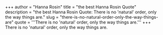 +++
author = "Hanna Rosin"
title = "the best Hanna Rosin Quote"
description = "the best Hanna Rosin Quote: There is no 'natural' order, only the way things are."
slug = "there-is-no-natural-order-only-the-way-things-are"
quote = '''There is no 'natural' order, only the way things are.'''
+++
There is no 'natural' order, only the way things are.
